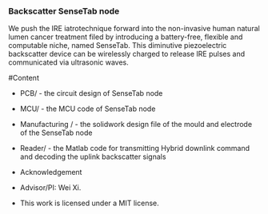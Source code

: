 ### Backscatter SenseTab node
We push the IRE iatrotechnique forward into the non-invasive human natural lumen cancer treatment filed by introducing a battery-free, flexible and computable niche, named SenseTab. This diminutive piezoelectric backscatter device can be wirelessly charged to release IRE pulses and communicated via ultrasonic waves.

#Content
- PCB/ - the circuit design of SenseTab node

- MCU/ - the MCU code of SenseTab node

- Manufacturing / - the solidwork design file of the mould and electrode of the SenseTab node

- Reader/ - the Matlab code for transmitting Hybrid downlink command and decoding the uplink backscatter signals

- Acknowledgement
- Advisor/PI: Wei Xi.

- This work is licensed under a MIT license.
